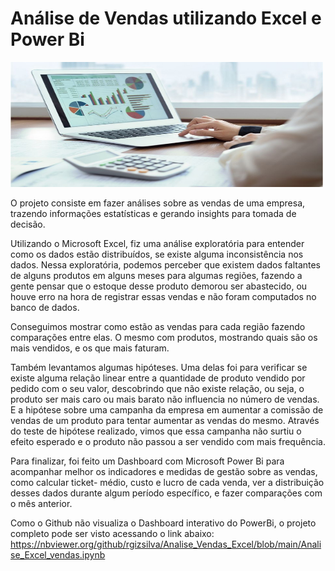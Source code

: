 # Análise de Vendas utilizando Excel e Power Bi 

<img src="https://raw.githubusercontent.com/rgizsilva/Analise_Vendas_Excel/main/Imagens/excel_capa.jpg" height="200" width="500"/>

O projeto consiste em fazer análises sobre as vendas de uma empresa, trazendo informações estatísticas e gerando insights para tomada de decisão.

Utilizando o Microsoft Excel, fiz uma análise exploratória para entender como os dados estão distribuídos, se existe alguma inconsistência nos dados. Nessa exploratória, podemos perceber que existem dados faltantes de alguns produtos em alguns meses para algumas regiões, fazendo a gente pensar que o estoque desse produto demorou ser abastecido, ou houve erro na hora de registrar essas vendas e não foram computados no banco de dados.

Conseguimos mostrar como estão as vendas para cada região fazendo comparações entre elas. O mesmo com produtos, mostrando quais são os mais vendidos, e os que mais faturam.

Também levantamos algumas hipóteses. Uma delas foi para verificar se existe alguma relação linear entre a quantidade de produto vendido por pedido com o seu valor, descobrindo que não existe relação, ou seja, o produto ser mais caro ou mais barato não influencia no número de vendas. E a hipótese sobre uma campanha da empresa em aumentar a comissão de vendas de um produto para tentar aumentar as vendas do mesmo. Através do teste de hipótese realizado, vimos que essa campanha não surtiu o efeito esperado e o produto não passou a ser vendido com mais frequência.

Para finalizar, foi feito um Dashboard com Microsoft Power Bi para acompanhar melhor os indicadores e medidas de gestão sobre as vendas, como calcular ticket- médio, custo e lucro de cada venda, ver a distribuição desses dados durante algum período específico, e fazer comparações com o mês anterior.

Como o Github não visualiza o Dashboard interativo do PowerBi, o projeto completo pode ser visto acessando o link abaixo: 
https://nbviewer.org/github/rgizsilva/Analise_Vendas_Excel/blob/main/Analise_Excel_vendas.ipynb
